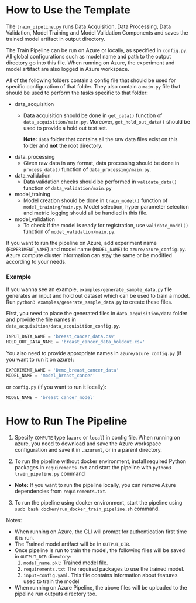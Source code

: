 # How to Use the Template

The `train_pipeline.py` runs Data Acquisition, Data Processing, Data Validation, Model Training and Model Validation
Components and saves the trained model artifact in output directory.

The Train Pipeline can be run on Azure or locally, as specified in `config.py`. All global configurations such as model
name and path to the output directory go into this file. When running on Azure, the experiment and model artifact are
also logged in Azure workspace.

All of the following folders contain a config file that should be used for specific configuration of that folder.
They also contain a `main.py` file that should be used to perform the tasks specific to that folder:
- data_acquisition
  * Data acquisition should be done in `get_data()` function of `data_acquisition/main.py`.
  Moreover, `get_hold_out_data()` should be used to provide a hold out test set.

    **Note:** `data` folder that contains all the raw data files exist on this folder and **not** the root directory.
- data_processing
  * Given raw data in any format, data processing should be done in `process_data()` function of
  `data_processing/main.py`.
- data_validation
  * Data validation checks should be performed in `validate_data()` function of `data_validation/main.py`
- model_training
  * Model creation should be done in `train_model()` function of `model_training/main.py`. Model selection,
  hyper parameter selection and metric logging should all be handled in this file.
- model_validation
  * To check if the model is ready for registration, use `validate_model()` function of `model_validation/main.py`.

If you want to run the pipeline on Azure, add experiment name (`EXPERIMENT_NAME`) and model name (`MODEL_NAME`) to
`azure/azure_config.py`. Azure compute cluster information can stay the same or be modified according to your needs.

### Example
If you wanna see an example, `examples/generate_sample_data.py` file generates an input and hold out dataset which can
be used to train a model. Run `python3 examples/generate_sample_data.py` to create these files.


First, you need to place the generated files in `data_acquisition/data` folder and provide the file names in
`data_acquisition/data_acquisition_config.py`.
```python
INPUT_DATA_NAME = 'breast_cancer_data.csv'
HOLD_OUT_DATA_NAME = 'breast_cancer_data_holdout.csv'
```

 You also need to provide appropriate names in `azure/azure_config.py` (if you want to run it on azure):
```python
EXPERIMENT_NAME = 'Demo_breast_cancer_data'
MODEL_NAME = 'model_breast_cancer'
```
or `config.py` (if you want to run it locally):
```python
MODEL_NAME = 'breast_cancer_model'
```

# How to Run The Pipeline

1. Specify `COMPUTE` type (`azure` or `local`) in config file. When running on azure, you need to download and save the
Azure workspace configuration and save it in `.azureml`, or in a parent directory.

2. To run the pipeline without docker environment, install required Python packages in `requirements.txt` and start the
pipeline with `python3 train_pipeline.py` command

- **Note:** If you want to run the pipeline locally, you can remove Azure dependencies from `requirements.txt`.

3. To run the pipeline using docker environment, start the pipeline using
`sudo bash docker/run_docker_train_pipeline.sh` command.

Notes:
 - When running on Azure, the CLI will prompt for authentication first time it is run.
 - The Trained model artifact will be in `OUTPUT_DIR`.
 - Once pipeline is run to train the model, the following files will be saved in `OUTPUT_DIR` directory:
   1. `model_name.pkl`: Trained model file.
   2. `requirements.txt` The required packages to use the trained model.
   3. `input-config.yaml`. This file contains information about features used to train the model
 - When running on Azure Pipeline, the above files will be uploaded to the pipeline run outputs directory too.
